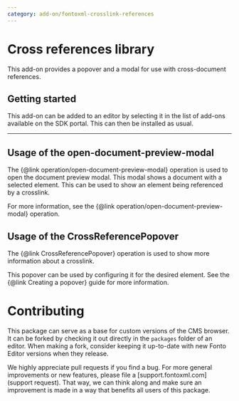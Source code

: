 ```yaml
---
category: add-on/fontoxml-crosslink-references
---
```


# Cross references library

This add-on provides a popover and a modal for use with cross-document references.

## Getting started

This add-on can be added to an editor by selecting it in the list of add-ons available on the SDK portal. This can then be installed as usual.

---

## Usage of the open-document-preview-modal

The {@link operation/open-document-preview-modal} operation is used to open the document preview modal. This modal shows a document with a selected element. This can be used to show an element being referenced by a crosslink.

For more information, see the {@link operation/open-document-preview-modal} operation.

## Usage of the CrossReferencePopover

The {@link CrossReferencePopover} operation is used to show more information about a crosslink.

This popover can be used by configuring it for the desired element. See the {@link Creating a popover} guide for more information.

# Contributing

This package can serve as a base for custom versions of the CMS browser. It can be forked by
checking it out directly in the `packages` folder of an editor. When making a fork, consider keeping
it up-to-date with new Fonto Editor versions when they release.

We highly appreciate pull requests if you find a bug. For more general improvements or new features,
please file a [support.fontoxml.com](support request). That way, we can think along and make sure an
improvement is made in a way that benefits all users of this package.

